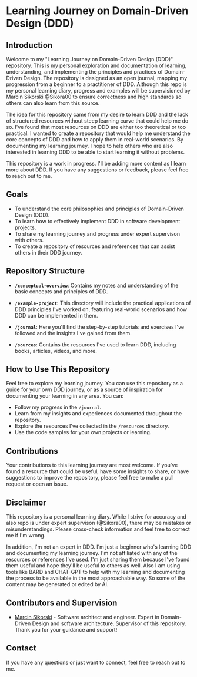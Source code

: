 # Learning Journey on Domain-Driven Design (DDD)

## Introduction

Welcome to my "Learning Journey on Domain-Driven Design (DDD)" repository. This is my personal exploration and documentation of learning, understanding, and implementing the principles and practices of Domain-Driven Design. The repository is designed as an open journal, mapping my progression from a beginner to a practitioner of DDD. Although this repo is my personal learning diary, progress and examples will be supervisioned by Marcin Sikorski @Sikora00 to ensure correctness and high standards so others can also learn from this source.

The idea for this repository came from my desire to learn DDD and the lack of structured resources without steep learning curve that could help me do so. I've found that most resources on DDD are either too theoretical or too practical. I wanted to create a repository that would help me understand the core concepts of DDD and how to apply them in real-world scenarios. By documenting my learning journey, I hope to help others who are also interested in learning DDD to be able to start learning it without problems.

This repository is a work in progress. I'll be adding more content as I learn more about DDD. If you have any suggestions or feedback, please feel free to reach out to me.

## Goals

- To understand the core philosophies and principles of Domain-Driven Design (DDD).
- To learn how to effectively implement DDD in software development projects.
- To share my learning journey and progress under expert supervison with others.
- To create a repository of resources and references that can assist others in their DDD journey.

## Repository Structure

- **`/conceptual-overview`**: Contains my notes and understanding of the basic concepts and principles of DDD.

- **`/example-project`**: This directory will include the practical applications of DDD principles I've worked on, featuring real-world scenarios and how DDD can be implemented in them.

- **`/journal`**: Here you'll find the step-by-step tutorials and exercises I've followed and the insights I've gained from them.

- **`/sources`**: Contains the resources I've used to learn DDD, including books, articles, videos, and more.

## How to Use This Repository

Feel free to explore my learning journey. You can use this repository as a guide for your own DDD journey, or as a source of inspiration for documenting your learning in any area. You can:

- Follow my progress in the `/journal`.
- Learn from my insights and experiences documented throughout the repository.
- Explore the resources I've collected in the `/resources` directory.
- Use the code samples for your own projects or learning.

## Contributions

Your contributions to this learning journey are most welcome. If you've found a resource that could be useful, have some insights to share, or have suggestions to improve the repository, please feel free to make a pull request or open an issue.

## Disclaimer

This repository is a personal learning diary. While I strive for accuracy and also repo is under expert supervison (@Sikora00), there may be mistakes or misunderstandings. Please cross-check information and feel free to correct me if I'm wrong.

In addition, I'm not an expert in DDD. I'm just a beginner who's learning DDD and documenting my learning journey. I'm not affiliated with any of the resources or references I've used. I'm just sharing them because I've found them useful and hope they'll be useful to others as well. Also I am using tools like BARD and CHAT-GPT to help with my learning and documenting the process to be available in the most approachable way. So some of the content may be generated or edited by AI.

## Contributors and Supervision

- [Marcin Sikorski](Sikora00) - Software architect and engineer. Expert in Domain-Driven Design and software architecture. Supervisor of this repository. Thank you for your guidance and support!

## Contact

If you have any questions or just want to connect, feel free to reach out to me.
